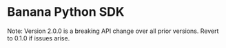 # Banana Python SDK

Note: Version 2.0.0 is a breaking API change over all prior versions. Revert to 0.1.0 if issues arise.